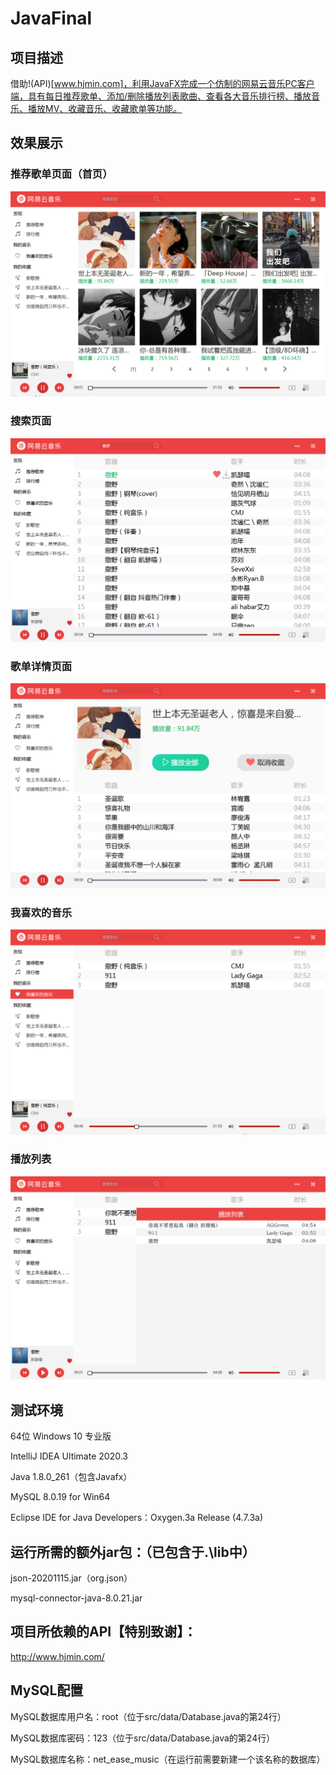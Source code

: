 # JavaFinal

## 项目描述

借助!(API)[www.hjmin.com]，利用JavaFX完成一个仿制的网易云音乐PC客户端，具有每日推荐歌单、添加/删除播放列表歌曲、查看各大音乐排行榜、播放音乐、播放MV、收藏音乐、收藏歌单等功能。

## 效果展示

### 推荐歌单页面（首页）

![](pic/1.png)

### 搜索页面

![](pic/2.png)

### 歌单详情页面

![](pic/3.png)

### 我喜欢的音乐

![](pic/4.png)

### 播放列表

![](pic/5.png)

## 测试环境

64位 Windows 10 专业版

IntelliJ IDEA Ultimate 2020.3

Java 1.8.0_261（包含Javafx）

MySQL 8.0.19 for Win64

Eclipse IDE for Java Developers：Oxygen.3a Release (4.7.3a)

## 运行所需的额外jar包：（已包含于.\lib中）

json-20201115.jar（org.json）

mysql-connector-java-8.0.21.jar

## 项目所依赖的API【特别致谢】：

http://www.hjmin.com/

## MySQL配置

MySQL数据库用户名：root（位于src/data/Database.java的第24行）

MySQL数据库密码：123（位于src/data/Database.java的第24行）

MySQL数据库名称：net_ease_music（在运行前需要新建一个该名称的数据库）
